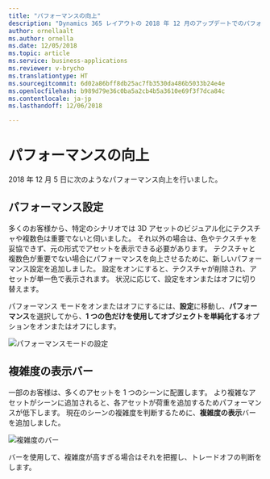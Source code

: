 ```yaml
---
title: "パフォーマンスの向上"
description: "Dynamics 365 レイアウトの 2018 年 12 月のアップデートでのパフォーマンスの向上には、新しいパフォーマンス設定と、シーンが複雑な場合にそれを示すバーが含まれています"
author: ornellaalt
ms.author: ornella
ms.date: 12/05/2018
ms.topic: article
ms.service: business-applications
ms.reviewer: v-brycho
ms.translationtype: HT
ms.sourcegitcommit: 6d02a86bff8db25ac7fb3530da486b5033b24e4e
ms.openlocfilehash: b989d79e36c0ba5a2cb4b5a3610e69f3f7dca84c
ms.contentlocale: ja-jp
ms.lasthandoff: 12/06/2018

---
```


# <a name="performance-improvements"></a>パフォーマンスの向上
2018 年 12 月 5 日に次のようなパフォーマンス向上を行いました。

## <a name="performance-setting"></a>パフォーマンス設定

多くのお客様から、特定のシナリオでは 3D アセットのビジュアル化にテクスチャや複数色は重要でないと伺いました。 それ以外の場合は、色やテクスチャを妥協できず、元の形式でアセットを表示できる必要があります。 テクスチャと複数色が重要でない場合にパフォーマンスを向上させるために、新しいパフォーマンス設定を追加しました。 設定をオンにすると、テクスチャが削除され、アセットが単一色で表示されます。 状況に応じて、設定をオンまたはオフに切り替えます。 

パフォーマンス モードをオンまたはオフにするには、**設定**に移動し、**パフォーマンス**を選択してから、**1 つの色だけを使用してオブジェクトを単純化する**オプションをオンまたはオフにします。 

![パフォーマンスモードの設定](media/performance-mode-setting.PNG "パフォーマンスモードの設定") 


## <a name="view-complexity-bar"></a>複雑度の表示バー
一部のお客様は、多くのアセットを 1 つのシーンに配置します。 より複雑なアセットがシーンに追加されると、各アセットが荷重を追加するためパフォーマンスが低下します。 現在のシーンの複雑度を判断するために、**複雑度の表示**バーを追加しました。

![複雑度のバー](media/complexity-bar.PNG "複雑度のバー") 

バーを使用して、複雑度が高すぎる場合はそれを把握し、トレードオフの判断をします。

 



